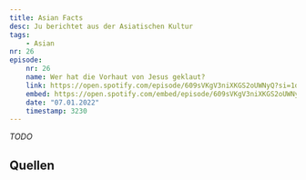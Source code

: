```yaml
---
title: Asian Facts
desc: Ju berichtet aus der Asiatischen Kultur
tags:
    - Asian
nr: 26
episode:
    nr: 26
    name: Wer hat die Vorhaut von Jesus geklaut?
    link: https://open.spotify.com/episode/609sVKgV3niXKGS2oUWNyQ?si=1d04481b40dd4b94
    embed: https://open.spotify.com/embed/episode/609sVKgV3niXKGS2oUWNyQ?utm_source=generator&theme=0&t=3230
    date: "07.01.2022"
    timestamp: 3230
---
```



*TODO*

## Quellen
